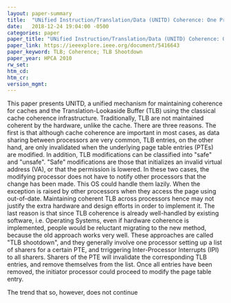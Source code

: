 ```yaml
---
layout: paper-summary
title:  "UNified Instruction/Translation/Data (UNITD) Coherence: One Protocol to Rule Them All"
date:   2018-12-24 19:04:00 -0500
categories: paper
paper_title: "UNified Instruction/Translation/Data (UNITD) Coherence: One Protocol to Rule Them All"
paper_link: https://ieeexplore.ieee.org/document/5416643
paper_keyword: TLB; Coherence; TLB Shootdown
paper_year: HPCA 2010 
rw_set: 
htm_cd: 
htm_cr: 
version_mgmt: 
---
```


This paper presents UNITD, a unified mechanism for maintaining coherence for caches and the Translation-Lookaside Buffer 
(TLB) using the classical cache coherence infrastructure. Traditionally, TLB are not maintained coherent by the hardware,
unlike the cache. There are three reasons. The first is that although cache coherence are important in most cases, as data 
sharing between processors are very common, TLB entries, on the other hand, are only invalidated when the underlying page 
table entries (PTEs) are modified. In addition, TLB modifications can be classified into "safe" and "unsafe". "Safe" 
modifications are those that initializes an invalid virtual address (VA), or that the permission is lowered. In these two 
cases, the modifying processor does not have to notify other processors that the change has been made. This OS could handle
them lazily. When the exception is raised by other processors when they access the page using out-of-date. Maintaining coherent 
TLB across processors hence may not justify the extra hardware and 
design efforts in order to implement it. The last reason is that since TLB coherence is already well-handled by existing
software, i.e. Operating Systems, even if hardware coherence is implemented, people would be reluctant migrating to the 
new method, because the old approach works very well. These approaches are called "TLB shootdown", and they generally involve
one processor setting up a list of sharers for a certain PTE, and trriggering Inter-Processor Interrupts (IPI) to all sharers.
Sharers of the PTE will invalidate the corresponding TLB entries, and remove themselves from the list. Once all entries have been
removed, the initiator processor could proceed to modify the page table entry.

The trend that so, however, does not continue
